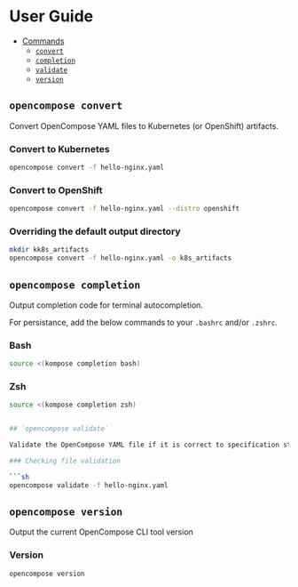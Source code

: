 # User Guide

- [Commands](#commands)
  - [`convert`](#opencompose-convert)
  - [`completion`](#opencompose-completion)
  - [`validate`](#opencompose-validate)
  - [`version`](#opencompose-version)

## `opencompose convert`

Convert OpenCompose YAML files to Kubernetes (or OpenShift) artifacts.

### Convert to Kubernetes

```sh
opencompose convert -f hello-nginx.yaml
```

### Convert to OpenShift

```sh
opencompose convert -f hello-nginx.yaml --distro openshift
```

### Overriding the default output directory

```sh
mkdir kk8s_artifacts
opencompose convert -f hello-nginx.yaml -o k8s_artifacts
```

## `opencompose completion`

Output completion code for terminal autocompletion.

For persistance, add the below commands to your `.bashrc` and/or `.zshrc`.

### Bash

```sh
source <(kompose completion bash)
```

### Zsh

```sh
source <(kompose completion zsh)


## `opencompose validate`

Validate the OpenCompose YAML file if it is correct to specification standards. 

### Checking file validation

```sh
opencompose validate -f hello-nginx.yaml
```

## `opencompose version`

Output the current OpenCompose CLI tool version

### Version

```sh
opencompose version
```
